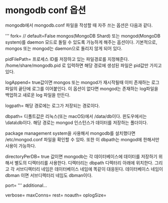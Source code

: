# mongodb conf 옵션 

mongodb에서 mongodb.conf 파일을 작성할 때 자주 쓰는 옵션은 다음과 같다.

'''
fork=<boolean>  // default=False
mongos(MongoDB Shard) 또는 mongod(MongoDB system)를 daemon 모드로 돌릴 수 있도록 가능하게 해주는 옵션이다.
기본적으로, mongos 또는 mongod는 daemon으로 돌리지 않게 되어 있다.


pidFilePath=<string>
프로세스 ID를 저장하고 있는 파일경로를 지정해준다.
/home/share/mongodb.pid 로 입력하면 해당 경로에 생성된 파일은 pid값만 가지고 있다.


logAppend=<boolean>
true값이면 mongos 또는 mongod가 재시작될때 이미 존재하는 로그파일의 끝단에 로그를 이어붙인다.
이 옵션이 없다면 mongod는 존재하는 log파일을 백업하고 새로운 log 파일을 만든다.

logpath=<string>
해당 경로에는 로그가 저장되는 경로이다.

dbpath=<string>
디폴트값은 리눅스(또는 macOS)에서 /data/db이다.
윈도우에서는 \data\db이다.
해당 경로는 mongod 인스턴스가 데이터를 저장하는 폴더이다.

package management system을 사용해서 mongodb를 설치했다면 /etc/mongod.conf 파일을 확인할 수 있따.
또한 이 dbpath는 mongod에 한해서만 사용이 가능하다.


directoryPerDB=<boolean>
true 값이면 mongodb는 각 데이터베이스에 데이터를 저장하기 위해서 별도의 디렉터리를 사용한다.
디렉터리는 dbpath 디렉터리 아래에 위치한다.
그리고 각 서브디렉터리 네임은 데이터베이스 네임에 똑같이 대응된다.
데이터베이스 네임이 dbman 이면 서브디렉터리 네임도 dbman이다.

port=<integer>
'''
additional...

verbose=<boolean>
maxConns=<integer>
rest=<boolean>
noauth=<boolean>
oplogSize=<integer>
